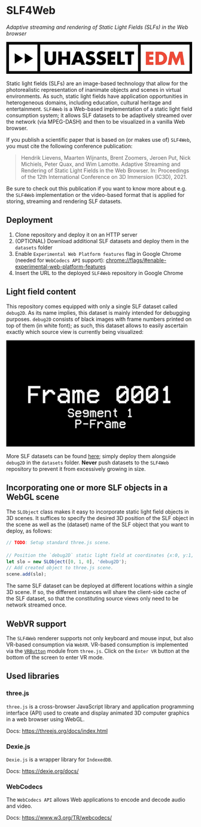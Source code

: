 # SLF4Web

*Adaptive streaming and rendering of Static Light Fields (SLFs) in the Web browser*

![Logo UHasselt-EDM](/assets/images/logo_UHasselt_EDM.png "Logo UHasselt-EDM")

Static light fields (SLFs) are an image-based technology that allow for the photorealistic representation of inanimate objects and scenes in virtual environments. As such, static light fields have application opportunities in heterogeneous domains, including education, cultural heritage and entertainment. `SLF4Web` is a Web-based implementation of a static light field consumption system; it allows SLF datasets to be adaptively streamed over the network (via MPEG-DASH) and then to be visualized in a vanilla Web browser.

If you publish a scientific paper that is based on (or makes use of) `SLF4Web`, you must cite the following conference publication:

> Hendrik Lievens, Maarten Wijnants, Brent Zoomers, Jeroen Put, Nick Michiels, Peter Quax, and Wim Lamotte. Adaptive Streaming and Rendering of Static Light Fields in the Web Browser. In: Proceedings of the 12th International Conference on 3D Immersion (IC3D), 2021.

Be sure to check out this publication if you want to know more about e.g. the `SLF4Web` implementation or the video-based format that is applied for storing, streaming and rendering SLF datasets.

## Deployment

1. Clone repository and deploy it on an HTTP server
2. (OPTIONAL) Download additional SLF datasets and deploy them in the `datasets` folder
3. Enable `Experimental Web Platform features` flag in Google Chrome (needed for `WebCodecs API` support): [chrome://flags/#enable-experimental-web-platform-features](chrome://flags/#enable-experimental-web-platform-features)
4. Insert the URL to the deployed `SLF4Web` repository in Google Chrome

## Light field content

This repository comes equipped with only a single SLF dataset called `debug2D`. As its name implies, this dataset is mainly intended for debugging purposes. `debug2D` consists of black images with frame numbers printed on top of them (in white font); as such, this dataset allows to easily ascertain exactly which source view is currently being visualized:

![Example frame from the debug2D dataset](/assets/images/debug2d_frame0001.png "Example frame from the debug2D dataset")

More SLF datasets can be found [here](https://doi.org/10.5281/zenodo.5730526); simply deploy them alongside `debug2D` in the `datasets` folder. **Never** push datasets to the `SLF4Web` repository to prevent it from excessively growing in size.

## Incorporating one or more SLF objects in a WebGL scene

The `SLObject` class makes it easy to incorporate static light field objects in 3D scenes. It suffices to specify the desired 3D position of the SLF object in the scene as well as the (dataset) name of the SLF object that you want to deploy, as follows:

```javascript
// TODO: Setup standard three.js scene.

// Position the `debug2D` static light field at coordinates {x:0, y:1, z:0}.
let slo = new SLObject([0, 1, 0], 'debug2D');
// Add created object to three.js scene.
scene.add(slo);
```

The same SLF dataset can be deployed at different locations within a single 3D scene. If so, the different instances will share the client-side cache of the SLF dataset, so that the constituting source views only need to be network streamed once.

## WebVR support

The `SLF4Web` renderer supports not only keyboard and mouse input, but also VR-based consumption via `WebXR`. VR-based consumption is implemented via the [`VRButton`](https://threejs.org/docs/#manual/en/introduction/How-to-create-VR-content) module from `three.js`. Click on the `Enter VR` button at the bottom of the screen to enter VR mode.

## Used libraries

### three.js
`three.js` is a cross-browser JavaScript library and application programming interface (API) used to create and display animated 3D computer graphics in a web browser using WebGL.

Docs: <https://threejs.org/docs/index.html>

### Dexie.js
`Dexie.js` is a wrapper library for `IndexedDB`.

Docs: <https://dexie.org/docs/>

### WebCodecs
The `WebCodecs API` allows Web applications to encode and decode audio and video.

Docs: <https://www.w3.org/TR/webcodecs/>
